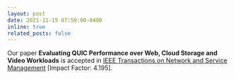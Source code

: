 ```yaml
---
layout: post
date: 2021-11-15 07:59:00-0400
inline: true
related_posts: false
---
```


Our paper **Evaluating QUIC Performance over Web, Cloud Storage and Video Workloads** is accepted in [IEEE Transactions on Network and Service Management](https://www.comsoc.org/publications/journals/ieee-tnsm) [Impact Factor: 4.195].